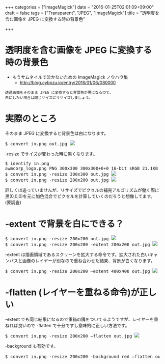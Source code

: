 +++
categories = ["ImageMagick"]
date = "2016-01-25T02:01:09+09:00"
draft = false
tags = ["Transparent", "JPEG", "ImageMagick"]
title = "透明度を含む画像を JPEG に変換する時の背景色"

+++

# 透明度を含む画像を JPEG に変換する時の背景色

 * もうサムネイルで泣かないための ImageMagick ノウハウ集
   * http://blog.cybozu.io/entry/2016/01/06/080000

```
透過画像をそのまま JPEG に変換すると背景色が黒になるので、
白にしたい場合は同じサイズにリサイズしましょう。
```

# 実際のところ

そのまま JPEG に変換すると背景色は白になります。

<pre>
$ convert in.png out.jpg <img src="../logowhite_37p.jpg" />
</pre>

-resize でサイズが変わった時に黒くなります。

<pre>
$ identify in.png
awmcorp_logo.png PNG 300x300 300x300+0+0 16-bit sRGB 21.1KB 0.000u 0:00.000
$ convert in.png -resize 300x300 out.jpg <img src="../logowhite_37p.jpg" />
$ convert in.png -resize 200x200 out.jpg <img src="../logoblack_hh.jpg" />
</pre>

詳しくは追っていませんが、リサイズでピクセルの補完アルゴリズムが働く際に黒(0,0,0)を元に加色混合でピクセルを計算していくのだろうと想像してます。(要調査)

# -extent で背景を白にできる？

<pre>
$ convert in.png -resize 200x200 out.jpg <img src="../logoblack_hh.jpg" />
$ convert in.png -resize 200x200 -extent 200x200 out.jpg <img src="../logowhite_hh.jpg" />
</pre>

-extent は描画領域であるスクリーンを拡大する命令です。拡大された白いキャンバスと画像のレイヤーが別なので重ね合わせた結果、背景が白くなります。

<pre>
$ convert in.png -resize 200x200 –extent 400x400 out.jpg <img src="../logowhiteExtent_hh.jpg" />
</pre>

# -flatten (レイヤーを重ねる命令)が正しい

-extent でも同じ結果になるので重箱の隅をついてるようですが、レイヤーを重ねれば良いので -flatten で十分ですし意味的に正しい方法です。

<pre>
$ convert in.png -resize 200x200 –flatten out.jpg <img src="../logowhite_hh.jpg" />
</pre>

-background も有効です。

<pre>
$ convert in.png -resize 200x200 -background red –flatten out.jpg <img src="../logored_hh.jpg" />
</pre>
